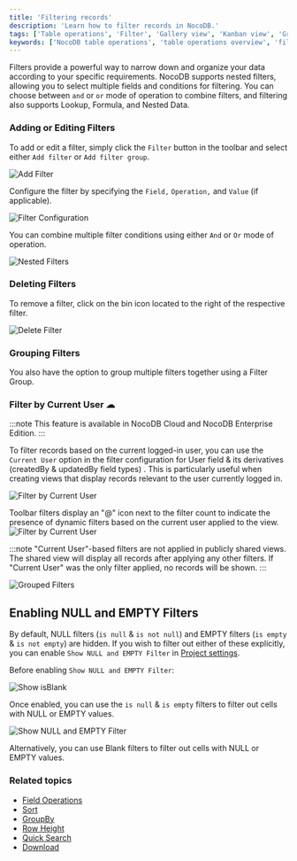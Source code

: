 ```yaml
---
title: 'Filtering records'
description: 'Learn how to filter records in NocoDB.'
tags: ['Table operations', 'Filter', 'Gallery view', 'Kanban view', 'Grid view']
keywords: ['NocoDB table operations', 'table operations overview', 'filter']
---
```



Filters provide a powerful way to narrow down and organize your data according to your specific requirements. NocoDB supports nested filters, allowing you to select multiple fields and conditions for filtering. You can choose between `and` or `or` mode of operation to combine filters, and filtering also supports Lookup, Formula, and Nested Data.

### Adding or Editing Filters
To add or edit a filter, simply click the `Filter` button in the toolbar and select either `Add filter` or `Add filter group`.

![Add Filter](/img/v2/table-operations/filter-1.png)

Configure the filter by specifying the `Field,` `Operation,` and `Value` (if applicable).

![Filter Configuration](/img/v2/table-operations/filter-2.png)

You can combine multiple filter conditions using either `And` or `Or` mode of operation.

![Nested Filters](/img/v2/table-operations/filter-3.png)

### Deleting Filters
To remove a filter, click on the bin icon located to the right of the respective filter.

![Delete Filter](/img/v2/table-operations/filter-5.png)

### Grouping Filters
You also have the option to group multiple filters together using a Filter Group.

### Filter by Current User ☁

:::note
This feature is available in NocoDB Cloud and NocoDB Enterprise Edition.
:::

To filter records based on the current logged-in user, you can use the `Current User` option in the filter configuration for User field & its derivatives (createdBy & updatedBy field types) . This is particularly useful when creating views that display records relevant to the user currently logged in.

![Filter by Current User](/img/v2/table-operations/current-user.png)


Toolbar filters display an "@" icon next to the filter count to indicate the presence of dynamic filters based on the current user applied to the view.  
![Filter by Current User](/img/v2/table-operations/current-user-2.png)

:::note
"Current User"-based filters are not applied in publicly shared views. The shared view will display all records after applying any other filters. If "Current User" was the only filter applied, no records will be shown.
:::


![Grouped Filters](/img/v2/table-operations/filter-4.png)

## Enabling NULL and EMPTY Filters
By default, NULL filters (`is null` & `is not null`) and EMPTY filters (`is empty` & `is not empty`) are hidden. If you wish to filter out either of these explicitly, you can enable `Show NULL and EMPTY Filter` in [Project settings](/bases/actions-on-base#base-settings).

Before enabling `Show NULL and EMPTY Filter`:

![Show isBlank](/img/v2/table-operations/filter-is-blank.png)

Once enabled, you can use the `is null` & `is empty` filters to filter out cells with NULL or EMPTY values.

![Show NULL and EMPTY Filter](/img/v2/table-operations/filter-is-null-empty.png)

Alternatively, you can use Blank filters to filter out cells with NULL or EMPTY values.


### Related topics
- [Field Operations](/table-operations/field-operations)
- [Sort](/table-operations/sort)
- [GroupBy](/table-operations/group-by)
- [Row Height](/table-operations/row-height)
- [Quick Search](/table-operations/search)
- [Download](/table-operations/download)